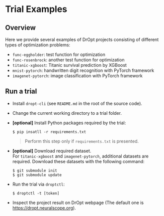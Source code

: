 # Trial Examples
## Overview
Here we provide several examples of DrOpt projects consisting
of different types of optimization problems:
- `func-eggholder`: test function for optimization
- `func-rosenbrock`: another test function for optimization
- `titanic-xgboost`: Titanic survival prediction by XGBoost
- `mnist-pytorch`: handwritten digit recognition with PyTorch framework
- `imagenet-pytorch`: image classification with PyTorch framework



## Run a trial
- Install `dropt-cli` (see `README.md` in the root of the source code).
- Change the current working directory to a trial folder.
- __[optional]__ Install Python packages required by the trial:
  ```console
  $ pip insatll -r requirements.txt
  ```

  > Perform this step only if `requirements.txt` is presented.

- __[optional]__ Download required dataset.  
  For `titanic-xgboost` and `imagenet-pytorch`, additional datasets
  are required.  Download these datasets with the following command:
  ```console
  $ git submodule init
  $ git submodule update
  ```

- Run the trial via `droptctl`:
  ```console
  $ droptctl -t [token]
  ```

- Inspect the project result on DrOpt webpage
  (The default one is <https://dropt.neuralscope.org>).
